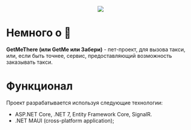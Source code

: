 <p align="center">
<image src="img/logo.png" />
</p>

# Немного о 🚖
<b>GetMeThere (или GetMe или Забери)</b> - пет-проект, для вызова такси, или, если быть точнее, сервис, предоставляющий возможность заказывать такси. <br>

# Функционал
Проект разрабатывается используя следующие технологии:
- ASP.NET Core, .NET 7, Entity Framework Core, SignalR.
- .NET MAUI (cross-platform application);

